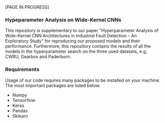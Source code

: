 [PAGE IN PROGRESS]

### Hypeparameter Analysis on Wide-Kernel CNNs

This repository is supplementary to our paper "Hyperparameter Analysis of Wide-Kernel CNN Architectures
in Industrial Fault Detection – An Exploratory Study" for reproducing our proposed models and their performance. Furthermore, this repository contains the results of all the models in the hyperparameter search on the three used datasets, e.g, CWRU, Gearbox and Paderborn. 

### Requirements

Usage of our code requires many packages to be installed on your machine. The most important packages are listed below:

* Numpy
* Tensorflow
* Keras
* Pandas
* Sklearn
